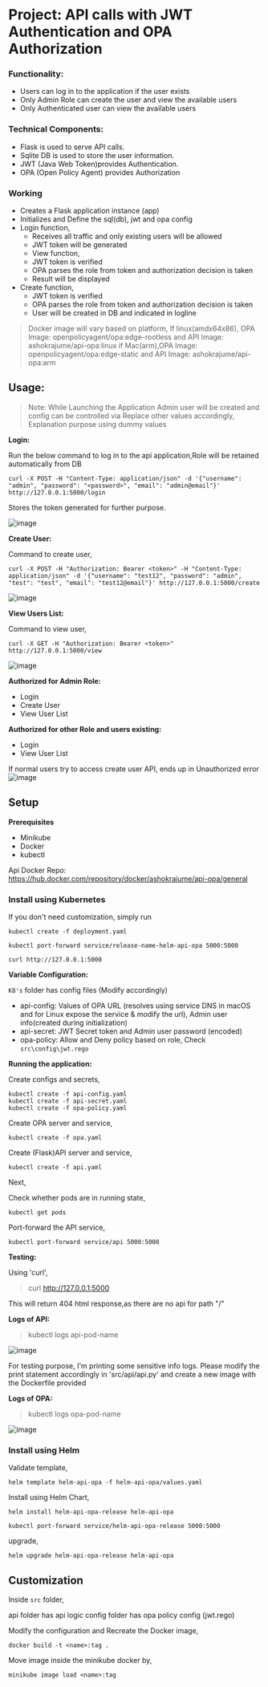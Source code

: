 # Project: API calls with JWT Authentication and OPA Authorization

### Functionality:

- Users can log in to the application if the user exists
- Only Admin Role can create the user and view the available users
- Only Authenticated user can view the available users

### Technical Components:

- Flask is used to serve API calls.
- Sqlite DB is used to store the user information.
- JWT (Java Web Token)provides Authentication.
- OPA (Open Policy Agent) provides Authorization

### Working

- Creates a Flask application instance (app)
- Initializes and Define the sql(db), jwt and opa config
- Login function,
  - Receives all traffic and only existing users will be allowed
  - JWT token will be generated
  - View function,
  - JWT token is verified
  - OPA parses the role from token and authorization decision is taken
  - Result will be displayed
- Create function,
  - JWT token is verified
  - OPA parses the role from token and authorization decision is taken
  - User will be created in DB and indicated in logline

> Docker image will vary based on platform,
> If linux(amdx64x86), OPA Image: openpolicyagent/opa:edge-rootless and API Image: ashokrajume/api-opa:linux
> if Mac(arm),OPA Image: openpolicyagent/opa:edge-static and API Image: ashokrajume/api-opa:arm 

## Usage:

> Note: While Launching the Application Admin user will be created and config can be controlled via <helm>
> Replace other values accordingly, Explanation purpose using dummy values

**Login:**

Run the below command to log in to the api application,Role will be retained automatically from DB 

```
curl -X POST -H "Content-Type: application/json" -d '{"username": "admin", "password": "<password>", "email": "admin@email"}' http://127.0.0.1:5000/login
```

Stores the token generated for further purpose.

![image](https://github.com/ashokrajuu/api-opa/assets/24654074/b92935d3-a9ce-4b38-848b-fa33b0f1a5fc)


**Create User:**

Command to create user,

```
curl -X POST -H "Authorization: Bearer <token>" -H "Content-Type: application/json" -d '{"username": "test12", "password": "admin", "test": "test", "email": "test12@email"}' http://127.0.0.1:5000/create
```

![image](https://github.com/ashokrajuu/api-opa/assets/24654074/568e5ed0-6871-4183-853a-996d894ad490)

**View Users List:**

Command to view user,

```
curl -X GET -H "Authorization: Bearer <token>" http://127.0.0.1:5000/view
```

![image](https://github.com/ashokrajuu/api-opa/assets/24654074/aaf0f6b8-81f7-465b-8b9f-dc1bcaa7a05e)

**Authorized for Admin Role:**
- Login
- Create User
- View User List


**Authorized for other Role and users existing:**
- Login
- View User List

If normal users try to access create user API, ends up in Unauthorized error
![image](https://github.com/ashokrajuu/api-opa/assets/24654074/4d47eadd-dcef-4e46-9cc0-e47774ad970d)


## Setup

**Prerequisites**

- Minikube
- Docker
- kubectl

Api Docker Repo: https://hub.docker.com/repository/docker/ashokrajume/api-opa/general


### Install using Kubernetes

If you don't need customization, simply run

```
kubectl create -f deployment.yaml

kubectl port-forward service/release-name-helm-api-opa 5000:5000

curl http://127.0.0.1:5000
```

**Variable Configuration:**

`K8's` folder has config files (Modify accordingly)

-  api-config: Values of OPA URL (resolves using service DNS in macOS and for Linux expose the service & modify the url), Admin user info(created during initialization)
-  api-secret: JWT Secret token and Admin user password (encoded)
-  opa-policy: Allow and Deny policy based on role, Check `src\config\jwt.rego` 


**Running the application:**

Create configs and secrets,
```
kubectl create -f api-config.yaml
kubectl create -f api-secret.yaml
kubectl create -f opa-policy.yaml
```

Create OPA server and service,
```
kubectl create -f opa.yaml
```
Create (Flask)API server and service,
```
kubectl create -f api.yaml
```

Next,

Check whether pods are in running state,

```
kubectl get pods
```

Port-forward the API service,

```
kubectl port-forward service/api 5000:5000
```

**Testing:**

Using 'curl',

> curl http://127.0.0.1:5000

This will return 404 html response,as there are no api for path "/"

**Logs of API:**

> kubectl logs api-pod-name

![image](https://github.com/ashokrajuu/api-opa/assets/24654074/6ae66357-094d-4948-8ad3-b1e507c530ea)

For testing purpose, I'm printing some sensitive info logs.
Please modify the print statement accordingly in 'src/api/api.py' and create a new image with the Dockerfile provided


**Logs of OPA:**

> kubectl logs opa-pod-name

![image](https://github.com/ashokrajuu/api-opa/assets/24654074/aae993c7-9c2a-4b9e-bcd0-471e2e313062)


### Install using Helm

Validate template,

```
helm template helm-api-opa -f helm-api-opa/values.yaml
```
Install using Helm Chart,
```
helm install helm-api-opa-release helm-api-opa
```
```
kubectl port-forward service/helm-api-opa-release 5000:5000
```
upgrade,
```
helm upgrade helm-api-opa-release helm-api-opa
```

## Customization

Inside `src` folder, 

api folder has api logic
config folder has opa policy config (jwt.rego)

Modify the configuration and Recreate the Docker image,
```
docker build -t <name>:tag .
```
Move image inside the minikube docker by,
```
minikube image load <name>:tag 
```